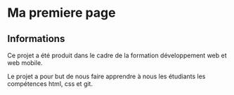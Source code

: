 # Ma premiere page

## Informations

Ce projet a été produit dans le cadre de la formation développement web et web mobile. 

Le projet a pour but de nous faire apprendre à nous les étudiants les compétences html, css et git.


